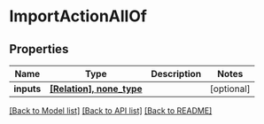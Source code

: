 # ImportActionAllOf

## Properties
Name | Type | Description | Notes
------------ | ------------- | ------------- | -------------
**inputs** | [**[Relation], none_type**](Relation.md) |  | [optional] 

[[Back to Model list]](../README.md#documentation-for-models) [[Back to API list]](../README.md#documentation-for-api-endpoints) [[Back to README]](../README.md)


